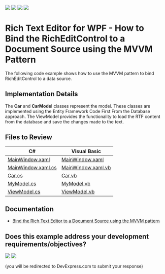 <!-- default badges list -->
![](https://img.shields.io/endpoint?url=https://codecentral.devexpress.com/api/v1/VersionRange/128607440/24.2.1%2B)
[![](https://img.shields.io/badge/Open_in_DevExpress_Support_Center-FF7200?style=flat-square&logo=DevExpress&logoColor=white)](https://supportcenter.devexpress.com/ticket/details/T611845)
[![](https://img.shields.io/badge/📖_How_to_use_DevExpress_Examples-e9f6fc?style=flat-square)](https://docs.devexpress.com/GeneralInformation/403183)
[![](https://img.shields.io/badge/💬_Leave_Feedback-feecdd?style=flat-square)](#does-this-example-address-your-development-requirementsobjectives)
<!-- default badges end -->

# Rich Text Editor for WPF - How to Bind the RichEditControl to a Document Source using the MVVM Pattern

The following code example shows how to use the MVVM pattern to bind RichEditControl to a data source.

## Implementation Details

The **Car** and **CarModel** classes represent the model. These classes are implemented using the Entity Framework Code First From the Database approach. The ViewModel provides the functionality to load the RTF content from the database and save the changes made to the text.

## Files to Review

| C# | Visual Basic |
|---------|----------|
| [MainWindow.xaml](./CS/DXRichEditMVVM/MainWindow.xaml) | [MainWindow.xaml](./VB/DXRichEditMVVM/MainWindow.xaml) |
| [MainWindow.xaml.cs](./CS/DXRichEditMVVM/MainWindow.xaml.cs) | [MainWindow.xaml.vb](./VB/DXRichEditMVVM/MainWindow.xaml.vb) |
| [Car.cs](./CS/DXRichEditMVVM/Model/Car.cs) | [Car.vb](./VB/DXRichEditMVVM/Model/Car.vb) |
| [MyModel.cs](./CS/DXRichEditMVVM/Model/MyModel.cs) | [MyModel.vb](./VB/DXRichEditMVVM/Model/MyModel.vb) |
| [ViewModel.cs](./CS/DXRichEditMVVM/ViewModel/ViewModel.cs) | [ViewModel.vb](./VB/DXRichEditMVVM/ViewModel/ViewModel.vb) |

## Documentation

* [Bind the Rich Text Editor to a Document Source using the MVVM pattern](https://docs.devexpress.com/WPF/118466/controls-and-libraries/rich-text-editor/getting-started/bind-the-rich-edit-control-to-a-document-source-using-the-mvvm-pattern)
<!-- feedback -->
## Does this example address your development requirements/objectives?

[<img src="https://www.devexpress.com/support/examples/i/yes-button.svg"/>](https://www.devexpress.com/support/examples/survey.xml?utm_source=github&utm_campaign=wpf-richedit-bind-the-richeditcontrol-to-a-document-source-using-the-mvvm-pattern&~~~was_helpful=yes) [<img src="https://www.devexpress.com/support/examples/i/no-button.svg"/>](https://www.devexpress.com/support/examples/survey.xml?utm_source=github&utm_campaign=wpf-richedit-bind-the-richeditcontrol-to-a-document-source-using-the-mvvm-pattern&~~~was_helpful=no)

(you will be redirected to DevExpress.com to submit your response)
<!-- feedback end -->
